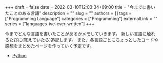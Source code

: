 +++
draft = false
date = 2022-03-10T12:03:34+09:00
title = "今までに書いたことのある言語"
description = ""
slug = ""
authors = []
tags = ["Programming Language"]
categories = ["Programming"]
externalLink = ""
series = ["languages-ive-ever-written"]
+++

今までどんな言語を書いたことがあるかメモしていきます。
新しい言語に触れるたびに(覚えていたら)追記します。
また、各言語ごとにちょっとしたコードや感想をまとめたページを作っていく予定です。

- [Python](/ja/languages/python)

